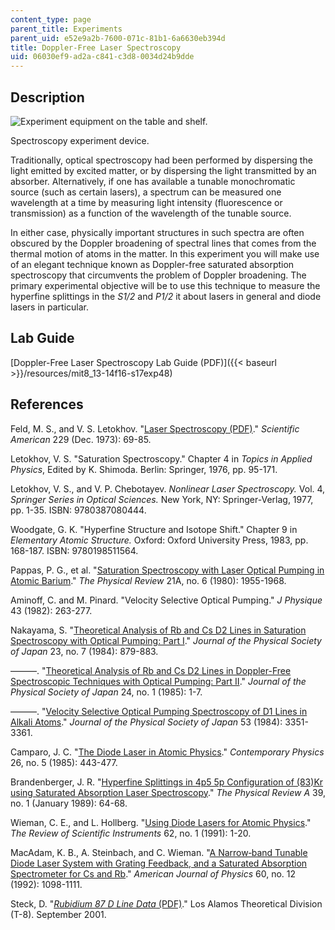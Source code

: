 ```yaml
---
content_type: page
parent_title: Experiments
parent_uid: e52e9a2b-7600-071c-81b1-6a6630eb394d
title: Doppler-Free Laser Spectroscopy
uid: 06030ef9-ad2a-c841-c3d8-0034d24b9dde
---
```


Description
-----------

![Experiment equipment on the table and shelf.](/courses/physics/8-13-14-experimental-physics-i-ii-junior-lab-fall-2016-spring-2017/experiments/doppler-free-laser-spectroscopy/L48.jpg)

Spectroscopy experiment device.

Traditionally, optical spectroscopy had been performed by dispersing the light emitted by excited matter, or by dispersing the light transmitted by an absorber. Alternatively, if one has available a tunable monochromatic source (such as certain lasers), a spectrum can be measured one wavelength at a time by measuring light intensity (fluorescence or transmission) as a function of the wavelength of the tunable source.

In either case, physically important structures in such spectra are often obscured by the Doppler broadening of spectral lines that comes from the thermal motion of atoms in the matter. In this experiment you will make use of an elegant technique known as Doppler-free saturated absorption spectroscopy that circumvents the problem of Doppler broadening. The primary experimental objective will be to use this technique to measure the hyperfine splittings in the _S1/2_ and _P1/2_ it about lasers in general and diode lasers in particular.

Lab Guide
---------

[Doppler-Free Laser Spectroscopy Lab Guide (PDF)]({{< baseurl >}}/resources/mit8_13-14f16-s17exp48)

References
----------

Feld, M. S., and V. S. Letokhov. "[Laser Spectroscopy (PDF)](https://www.nature.com/scientificamerican/journal/v229/n6/pdf/scientificamerican1273-69.pdf)." _Scientific American_ 229 (Dec. 1973): 69-85.

Letokhov, V. S. "Saturation Spectroscopy." Chapter 4 in _Topics in Applied Physics_, Edited by K. Shimoda. Berlin: Springer, 1976, pp. 95-171.

Letokhov, V. S., and V. P. Chebotayev. _Nonlinear Laser Spectroscopy._ Vol. 4, _Springer Series in Optical Sciences._ New York, NY: Springer-Verlag, 1977, pp. 1-35. ISBN: 9780387080444.

Woodgate, G. K. "Hyperfine Structure and Isotope Shift." Chapter 9 in _Elementary Atomic Structure._ Oxford: Oxford University Press, 1983, pp. 168-187. ISBN: 9780198511564.

Pappas, P. G., et al. "[Saturation Spectroscopy with Laser Optical Pumping in Atomic Barium](https://journals.aps.org/pra/abstract/10.1103/PhysRevA.21.1955)." _The Physical Review_ 21A, no. 6 (1980): 1955-1968.

Aminoff, C. and M. Pinard. "Velocity Selective Optical Pumping." _J Physique_ 43 (1982): 263-277.

Nakayama, S. "[Theoretical Analysis of Rb and Cs D2 Lines in Saturation Spectroscopy with Optical Pumping: Part I](http://iopscience.iop.org/article/10.1143/JJAP.23.879/meta)." _Journal of the Physical Society of Japan_ 23, no. 7 (1984): 879-883.

———. "[Theoretical Analysis of Rb and Cs D2 Lines in Doppler-Free Spectroscopic Techniques with Optical Pumping: Part II](http://iopscience.iop.org/article/10.1143/JJAP.24.1/meta)." _Journal of the Physical Society of Japan_ 24, no. 1 (1985): 1-7.

———. "[Velocity Selective Optical Pumping Spectroscopy of D1 Lines in Alkali Atoms](https://journals.jps.jp/doi/abs/10.1143/JPSJ.53.3351)." _Journal of the Physical Society of Japan_ 53 (1984): 3351-3361.

Camparo, J. C. "[The Diode Laser in Atomic Physics](https://www.tandfonline.com/doi/abs/10.1080/00107518508210984)." _Contemporary Physics_ 26, no. 5 (1985): 443-477.

Brandenberger, J. R. "[Hyperfine Splittings in 4p5 5p Configuration of (83)Kr using Saturated Absorption Laser Spectroscopy](https://journals.aps.org/pra/abstract/10.1103/PhysRevA.39.64)." _The Physical Review A_ 39, no. 1 (January 1989): 64-68.

Wieman, C. E., and L. Hollberg. "[Using Diode Lasers for Atomic Physics](https://aip.scitation.org/doi/10.1063/1.1142305)." _The Review of Scientific Instruments_ 62, no. 1 (1991): 1-20.

MacAdam, K. B., A. Steinbach, and C. Wieman. "[A Narrow‐band Tunable Diode Laser System with Grating Feedback, and a Saturated Absorption Spectrometer for Cs and Rb](https://aapt.scitation.org/doi/10.1119/1.16955)." _American Journal of Physics_ 60, no. 12 (1992): 1098-1111.

Steck, D. "[_Rubidium 87 D Line Data_ (PDF)](http://www.steck.us/alkalidata/rubidium87numbers.1.6.pdf)." Los Alamos Theoretical Division (T-8). September 2001.